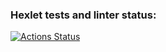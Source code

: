 ### Hexlet tests and linter status:
[![Actions Status](https://github.com/dven-dev/frontend-project-12/actions/workflows/hexlet-check.yml/badge.svg)](https://github.com/dven-dev/frontend-project-12/actions)